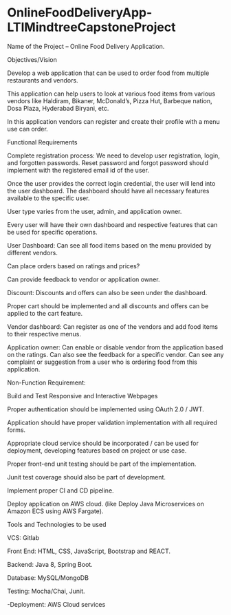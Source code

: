 # OnlineFoodDeliveryApp-LTIMindtreeCapstoneProject
Name of the Project – Online Food Delivery Application.

Objectives/Vision

Develop a web application that can be used to order food from multiple restaurants and vendors.

This application can help users to look at various food items from various vendors like Haldiram, Bikaner, McDonald’s, Pizza Hut, Barbeque nation, Dosa Plaza, Hyderabad Biryani, etc.

In this application vendors can register and create their profile with a menu use can order.

Functional Requirements

Complete registration process: We need to develop user registration, login, and forgotten passwords. Reset password and forgot password should implement with the registered email id of the user.

Once the user provides the correct login credential, the user will lend into the user dashboard. The dashboard should have all necessary features available to the specific user.

User type varies from the user, admin, and application owner.

Every user will have their own dashboard and respective features that can be used for specific operations.

User Dashboard: Can see all food items based on the menu provided by different vendors.

Can place orders based on ratings and prices?

Can provide feedback to vendor or application owner.

Discount: Discounts and offers can also be seen under the dashboard.

Proper cart should be implemented and all discounts and offers can be applied to the cart feature.

Vendor dashboard: Can register as one of the vendors and add food items to their respective menus.

Application owner: Can enable or disable vendor from the application based on the ratings. Can also see the feedback for a specific vendor. Can see any complaint or suggestion from a user who is ordering food from this application.

Non-Function Requirement:

Build and Test Responsive and Interactive Webpages

Proper authentication should be implemented using OAuth 2.0 / JWT.

Application should have proper validation implementation with all required forms.

Appropriate cloud service should be incorporated / can be used for deployment, developing features based on project or use case.

Proper front-end unit testing should be part of the implementation.

Junit test coverage should also be part of development.

Implement proper CI and CD pipeline.

Deploy application on AWS cloud. (like Deploy Java Microservices on Amazon ECS using AWS Fargate).

Tools and Technologies to be used

VCS: Gitlab

Front End: HTML, CSS, JavaScript, Bootstrap and REACT.

Backend: Java 8, Spring Boot.

Database: MySQL/MongoDB

Testing: Mocha/Chai, Junit.

-Deployment: AWS Cloud services
